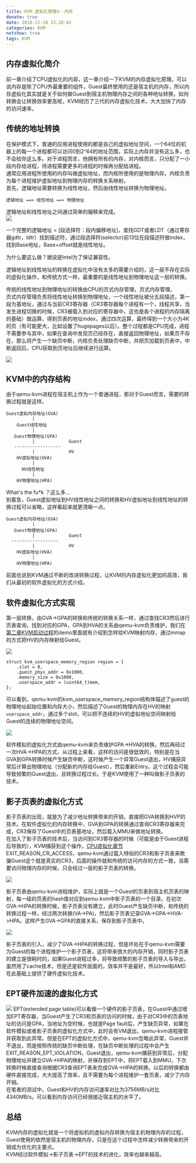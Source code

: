 ```yaml
---
title: KVM 虚拟化原理4--内存
donate: true
date: 2018-12-10 23:28:02
categories: KVM
notshow: true
tags: KVM
---
```


## 内存虚拟化简介

前一章介绍了CPU虚拟化的内容，这一章介绍一下KVM的内存虚拟化原理。可以说内存是除了CPU外最重要的组件，Guest最终使用的还是宿主机的内存，所以内存虚拟化其实就是关于如何做Guest到宿主机物理内存之间的各种地址转换，如何转换会让转换效率更高呢，KVM经历了三代的内存虚拟化技术，大大加快了内存的访问速率。

## 传统的地址转换

在保护模式下，普通的应用进程使用的都是自己的虚拟地址空间，一个64位的机器上的每一个进程都可以访问0到2^64的地址范围，实际上内存并没有这么多，也不会给你这么多。对于进程而言，他拥有所有的内存，对内核而言，只分配了一小段内存给进程，待进程需要更多的进程的时候再分配给进程。  
通常应用进程所使用的内存叫做虚拟地址，而内核所使用的是物理内存。内核负责为每个进程维护虚拟地址到物理内存的转换关系映射。  
首先，逻辑地址需要转换为线性地址，然后由线性地址转换为物理地址。

```hljs
逻辑地址 ==> 线性地址 ==> 物理地址
```

逻辑地址和线性地址之间通过简单的偏移来完成。  
![](logical_address.png)

一个完整的逻辑地址 = [段选择符：段内偏移地址]，查找GDT或者LDT（通过寄存器gdtr，ldtr）找到描述符，通过段选择符(selector)前13位在段描述符做index，找到Base地址，Base+offset就是线性地址。

为什么要这么做？据说是Intel为了保证兼容性。

逻辑地址到线性地址的转换在虚拟化中没有太多的需要介绍的，这一层不存在实际的虚拟化操作，和传统方式一样，最重要的是线性地址到物理地址这一层的转换。

传统的线性地址到物理地址的转换由CPU的页式内存管理，页式内存管理。  
页式内存管理负责将线性地址转换到物理地址，一个线性地址被分五段描述，第一段为基地址，通过与当前CR3寄存器（CR3寄存器每个进程有一个，线程共享，当发生进程切换的时候，CR3被载入到对应的寄存器中，这也是各个进程的内存隔离的基础）做运算，得到页表的地址index，通过四次运算，最终得到一个大小为4K的页（有可能更大，比如设置了hugepages以后）。整个过程都是CPU完成，进程不需要参与其中，如果在查询中发现页已经存在，直接返回物理地址，如果页不存在，那么将产生一个缺页中断，内核负责处理缺页中断，并把页加载到页表中，中断返回后，CPU获取到页地址后继续进行运算。

![](page.png)

## KVM中的内存结构

由于qemu-kvm进程在宿主机上作为一个普通进程，那对于Guest而言，需要的转换过程就是这样。

```hljs
Guest虚拟内存地址(GVA)
          |
    Guest线性地址 
          |
   Guest物理地址(GPA)
          |             Guest
   ------------------
          |             HV
    HV虚拟地址(HVA)
          |
      HV线性地址
          |
    HV物理地址(HPA)
```

What's the fu*k ？这么多...  
别着急，Guest虚拟地址到HV线性地址之间的转换和HV虚拟地址到线性地址的转换过程可以省略，这样看起来就更清晰一点。

```hljs
Guest虚拟内存地址(GVA)
          |
   Guest物理地址(GPA)
          |             Guest
  ------------------
          |             HV
    HV虚拟地址(HVA)
          |
    HV物理地址(HPA)
```

前面也说到KVM通过不断的改进转换过程，让KVM的内存虚拟化更加的高效，我们从最初的软件虚拟化的方式介绍。

## 软件虚拟化方式实现

第一层转换，由GVA->GPA的转换和传统的转换关系一样，通过查找CR3然后进行页表查询，找到对应的GPA，GPA到HVA的关系由qemu-kvm负责维护，我们在[第二章KVM启动过程](http://www.cnblogs.com/Bozh/p/5753379.html)的demo里面就有介绍到怎样给KVM映射内存，通过mmap的方式把HV的内存映射给Guest。

![](gpa_hpa.png)

```hljs
struct kvm_userspace_memory_region region = {
    .slot = 0,
    .guest_phys_addr = 0x1000,
    .memory_size = 0x1000,
    .userspace_addr = (uint64_t)mem,
};
```

可以看到，qemu-kvm的kvm_userspace_memory_region结构体描述了guest的物理地址起始位置和内存大小，然后描述了Guest的物理内存在HV的映射`userspace_addr`，通过多个slot，可以把不连续的HV的虚拟地址空间映射给Guest的连续的物理地址空间。

![](gpa_hpa2.png)

软件模拟的虚拟化方式由qemu-kvm来负责维护GPA->HVA的转换，然后再经过一次HVA->HPA的方式，从过程上来看，这样的访问是很低效的，特别是在当GVA到GPA转换时候产生缺页中断，这时候产生一个异常Guest退出，HV捕获异常后计算出物理地址（分配新的内存给Guest），然后重新Entry。这个过程会可能导致频繁的Guest退出，且转换过程过长。于是KVM使用了一种叫做影子页表的技术。

## 影子页表的虚拟化方式

影子页表的出现，就是为了减少地址转换带来的开销，直接把GVA转换到HVP的技术。在软件虚拟化的内存转换中，GVA到GPA的转换通过查询CR3寄存器来完成，CR3保存了Guest中的页表基地址，然后载入MMU来做地址转换。  
在加入了影子页表的技术后，当访问到CR3寄存器的时候（可能是由于Guest进程后导致的），KVM捕获到这个操作，[CPU虚拟化章节](http://www.cnblogs.com/Bozh/p/5757274.html) EXIT_REASON_CR_ACCESS，qemu-kvm通过载入特俗的CR3和影子页表来欺骗Guest这个就是真实的CR3，后面的操作就和传统的访问内存的方式一致，当需要访问物理内存的时候，只会经过一层的影子页表的转换。

![](gpa_hpa3_shadow.png)

影子页表由qemu-kvm进程维护，实际上就是一个Guest的页表到宿主机页表的映射，每一级的页表的hash值对应到qemu-kvm中影子页表的一个目录。在初次GVA->HPA的转换时候，影子页表没有建立，此时Guest产生缺页中断，和传统的转换过程一样，经过两次转换(VA->PA)，然后影子页表记录GVA->GPA->HVA->HPA。这样产生GVA->GPA的直接关系，保存到影子页表中。

![](gpa_hpa4.png)

影子页表的引入，减少了GVA->HPA的转换过程，但是坏处在于qemu-kvm需要为Guest的每个进程维护一个影子页表，这将带来很大的内存开销，同时影子页表的建立是很耗时的，如果Guest进程过多，将导致频繁的影子页表的导入与导出，虽然用了cache技术，但是还是软件层面的，效率并不是最好，所以Intel和AMD在此基础上提供了硬件虚拟化技术。

## EPT硬件加速的虚拟化方式

![](gpa_hpa5_ept.png)
EPT(extended page table)可以看做一个硬件的影子页表，在Guest中通过增加EPT寄存器，当Guest产生了CR3和页表的访问的时候，由于对CR3中的页表地址的访问是GPA，当地址为空时候，也就是Page fault后，产生缺页异常，如果在软件模拟或者影子页表的虚拟化方式中，此时会有VM退出，qemu-kvm进程接管并获取到此异常。但是在EPT的虚拟化方式中，qemu-kvm忽略此异常，Guest并不退出，而是按照传统的缺页中断处理，在缺页中断处理的过程中会产生EXIT_REASON_EPT_VIOLATION，Guest退出，qemu-kvm捕获到异常后，分配物理地址并建立GVA->HPA的映射，并保存到EPT中，将EPT载入到MMU，下次转换时候直接查询根据CR3查询EPT表来完成GVA->HPA的转换。以后的转换都由硬件直接完成，大大提高了效率，且不需要为每个进程维护一套页表，减少了内存开销。  
在笔者的测试中，Guest和HV的内存访问速率对比为3756MB/s对比4340MB/s。可以看到内存访问已经很接近宿主机的水平了。

## 总结

KVM内存的虚拟化就是一个将虚拟机的虚拟内存转换为宿主机物理内存的过程，Guest使用的依然是宿主机的物理内存，只是在这个过程中怎样减少转换带来的开销成为优化的主要点。  
KVM经过软件模拟->影子页表->EPT的技术的进化，效率也越来越高。
